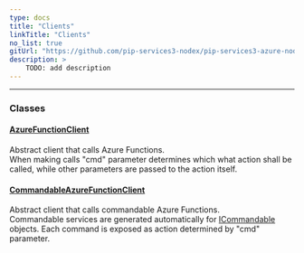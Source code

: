 ```yaml
---
type: docs
title: "Clients"
linkTitle: "Clients"
no_list: true
gitUrl: "https://github.com/pip-services3-nodex/pip-services3-azure-nodex"
description: >
    TODO: add description
---
```

---

<div class="module-body"> 


### Classes

#### [AzureFunctionClient](azure_function_client)
Abstract client that calls Azure Functions.  
When making calls "cmd" parameter determines which what action shall be called, while
other parameters are passed to the action itself.

#### [CommandableAzureFunctionClient](commandable_azure_function_client)
Abstract client that calls commandable Azure Functions.  
Commandable services are generated automatically for [ICommandable](../../commons/commands/icommandable) objects. Each command is exposed as action determined by "cmd" parameter.

</div>
